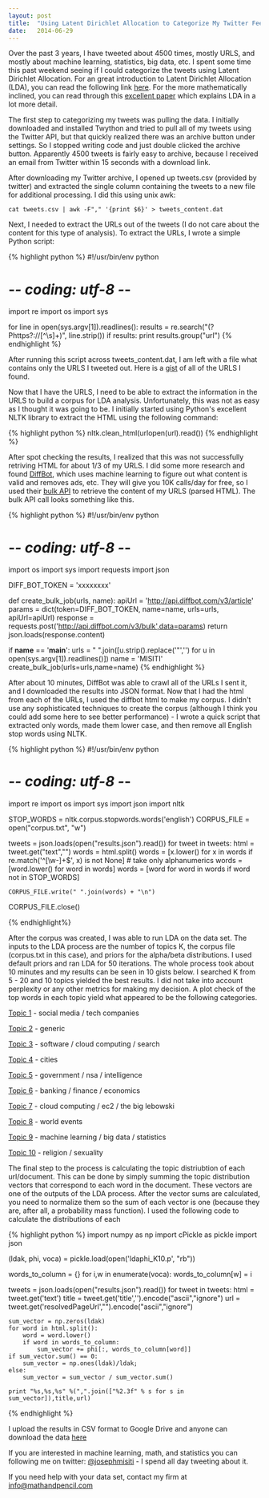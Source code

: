 ```yaml
---
layout: post
title:  "Using Latent Dirichlet Allocation to Categorize My Twitter Feed"
date:   2014-06-29
---
```


Over the past 3 years, I have tweeted about  4500 times, mostly URLS, and mostly about machine learning, statistics, big data, etc. I spent some time this past weekend seeing if I could categorize the tweets using Latent Dirichlet Allocation. For an great introduction to Latent Dirichlet Allocation (LDA), you can read the following link  [here](http://blog.echen.me/2011/08/22/introduction-to-latent-dirichlet-allocation/). For the more mathematically inclined, you can read through this [excellent paper](http://www.semanticsearchart.com/downloads/UWEETR-2010-0006.pdf) which explains LDA in a lot more detail.

The first step to categorizing my tweets was pulling the data. I initially downloaded and installed Twython and tried to pull all of my tweets using the Twitter API, but that quickly realized there was an archive button under settings. So I stopped writing code and just double clicked the archive button. Apparently 4500 tweets is fairly easy to archive, because I received an email from Twitter within 15 seconds with a download link.

After downloading my Twitter archive, I opened up tweets.csv (provided by twitter) and extracted the single column containing the tweets to a new file for additional processing. I did this using unix awk:

```
cat tweets.csv | awk -F"," '{print $6}' > tweets_content.dat
```

Next, I needed to extract the URLs out of the tweets (I do not care about the content for this type of analysis). To extract the URLs, I wrote a simple Python script:

{% highlight python %}
#!/usr/bin/env python
# -*- coding: utf-8 -*-

import re
import os
import sys

for line in open(sys.argv[1]).readlines():
	results = re.search("(?P<url>https?://[^\s]+)", line.strip())
	if results:
		print results.group("url")
{% endhighlight %}


After running this script across tweets_content.dat, I am left with a file what contains only the URLS I tweeted out. Here is a [gist](https://gist.github.com/josephmisiti/782f8433b393069dfe4c) of all of the URLS I found. 

Now that I have the URLS, I need to be able to extract the information in the URLS to build a corpus for LDA analysis. Unfortunately, this was not as easy as I thought it was going to be. I initially started using Python's excellent NLTK library to extract the HTML using the following command:

{% highlight python %}
nltk.clean_html(urlopen(url).read())
{% endhighlight %}

After spot checking the results, I realized that this was not successfully retriving HTML for about 1/3 of my URLS.  I did some more research and found [DiffBot](https://www.diffbot.com/), which uses machine learning to figure out what content is valid and removes ads, etc. They will give you 10K calls/day for free, so I used their [bulk API](http://diffbot.com/dev/docs/bulk/) to retrieve the content of my URLS (parsed HTML). The bulk API call looks something like this.

{% highlight python %}
#!/usr/bin/env python
# -*- coding: utf-8 -*-

import os
import sys
import requests
import json

DIFF_BOT_TOKEN = 'xxxxxxxx'

def create_bulk_job(urls, name):
	apiUrl = 'http://api.diffbot.com/v3/article'
	params = dict(token=DIFF_BOT_TOKEN, name=name, urls=urls, apiUrl=apiUrl)
	response = requests.post('http://api.diffbot.com/v3/bulk',data=params)
	return json.loads(response.content)
	
if __name__ == '__main__':
	urls = " ".join([u.strip().replace('"','') for u in open(sys.argv[1]).readlines()])
	name = 'MISITI'
	create_bulk_job(urls=urls,name=name)
{% endhighlight %}

After about 10 minutes, DiffBot was able to crawl all of the URLs I sent it, and I downloaded the results into JSON format. Now that I had the html from each of the URLs, I used the diffbot html to make my corpus. I didn't use any sophisticated techniques to create the corpus (although I think you could add some here to see better performance) - I wrote a quick script that extracted only words, made them lower case, and then remove all English stop words using NLTK.

{% highlight python %}
#!/usr/bin/env python
# -*- coding: utf-8 -*-

import re
import os
import sys
import json
import nltk

STOP_WORDS = nltk.corpus.stopwords.words('english')
CORPUS_FILE = open("corpus.txt", "w")

tweets = json.loads(open("results.json").read())
for tweet in tweets:
	html = tweet.get("text","")
	words = html.split()
	words = [x.lower() for x in words if re.match('^[\w-]+$', x) is not None] # take only alphanumerics
	words = [word.lower() for word in words]
	words = [word for word in words if word not in STOP_WORDS]
	
	CORPUS_FILE.write(" ".join(words) + "\n")
	
CORPUS_FILE.close()

{% endhighlight%}

After the corpus was created, I was able to run LDA on the data set. The inputs to the LDA process are the number of topics K, the corpus file (corpus.txt in this case), and priors for the alpha/beta distributions. I used default priors and ran LDA for 50 iterations. The whole process took about 10 minutes and my results can be seen in 10 gists below. I searched K from 5 - 20 and 10 topics yielded the best results. I did not take into account perplexity or any other metrics for making my decision. A plot check of the top words in each topic yield what appeared to be the following categories.

[Topic 1](https://gist.github.com/josephmisiti/3ed68c02d3d6877a3097) - social media / tech companies

[Topic 2](https://gist.github.com/josephmisiti/2a7a6f58f0b4e1dbdb43) - generic

[Topic 3](https://gist.github.com/josephmisiti/daebfd66d913dc426ec8) - software / cloud computing / search

[Topic 4](https://gist.github.com/josephmisiti/45b31c52167af8c37735) - cities

[Topic 5](https://gist.github.com/josephmisiti/061042ecd684b1831e32) - government / nsa  / intelligence

[Topic 6](https://gist.github.com/josephmisiti/b4a8e97dd2cc09d0d367) - banking / finance / economics

[Topic 7](https://gist.github.com/josephmisiti/037141fdf95c887cf6a0) - cloud computing / ec2 / the big lebowski

[Topic 8](https://gist.github.com/josephmisiti/dc94723022d4e5630f7c) - world events

[Topic 9](https://gist.github.com/josephmisiti/8be39c0b6fd4a353a80e) - machine learning / big data / statistics

[Topic 10](https://gist.github.com/josephmisiti/50915dda4f745c572905) - religion / sexuality

The final step to the process is calculating the topic distriubtion of each url/document. This can be done by simply summing the topic distribution vectors that correspond to each word in the document. These vectors are one of the outputs of the LDA process. After the vector sums are calculated, you need to normalize them so the sum of each vector is one (because they are, after all, a probability mass function). I used the following code to calculate the distributions of each 

{% highlight python %}
import numpy as np
import cPickle as pickle
import json

(ldak, phi, voca) = pickle.load(open('ldaphi_K10.p', "rb"))

words_to_column = {}
for i,w in enumerate(voca):
	words_to_column[w] = i
		
tweets = json.loads(open("results.json").read())
for tweet in tweets:
	html = tweet.get('text')
	title = tweet.get('title','').encode("ascii","ignore")
	url = tweet.get('resolvedPageUrl',"").encode("ascii","ignore")
	
	sum_vector = np.zeros(ldak)
	for word in html.split():
		word = word.lower()
		if word in words_to_column:
			sum_vector += phi[:, words_to_column[word]]
	if sum_vector.sum() == 0: 
		sum_vector = np.ones(ldak)/ldak;
	else: 
		sum_vector = sum_vector / sum_vector.sum()
		
	print "%s,%s,%s" %(",".join(["%2.3f" % s for s in sum_vector]),title,url)	
	
{% endhighlight %}

I upload the results in CSV format to Google Drive and anyone can download the data [here](https://docs.google.com/spreadsheets/d/1iwvCYeEEOF-4BtLf7gKUAA638fyftdlcgETpZeRYcP8/edit?usp=sharing)

If you are interested in machine learning, math, and statistics you can following me on twitter: [@josephmisiti](https://www.twitter.com/josephmisiti) - I spend all day tweeting about it.

If you need help with your data set, contact my firm at info@mathandpencil.com